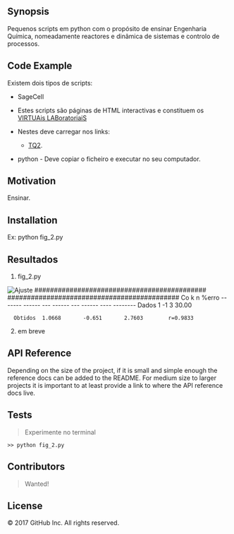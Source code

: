 ## Synopsis

Pequenos scripts em python com o propósito de ensinar Engenharia Química, nomeadamente reactores e dinâmica de sistemas e controlo de processos.

## Code Example

Existem dois tipos de scripts:
- SageCell
 - Estes scripts são páginas de HTML interactivas e constituem os [VIRTUAis LABoratoriaiS](http://freire.ist.utl.pt/virtual/)
 - Nestes deve carregar nos links:
   - [TQ2](http://gamafreire.github.io/CSTR/TQ2.html).
        
- python
      - Deve copiar o ficheiro e executar no seu computador.

## Motivation

Ensinar.

## Installation

Ex:
python fig_2.py

## Resultados
1. fig_2.py
  
  <img src="fig.png" alt="Ajuste" title="Resultado" />
  ############################################
  ############################################
               Co            k            n        %erro
      -------  ------  ---  ------  ---  ------  ----  --------
      Dados    1            -1           3             30.00
 
      Obtidos  1.0668       -0.651       2.7603        r=0.9833

2. em breve

## API Reference

Depending on the size of the project, if it is small and simple enough the reference docs can be added to the README. For medium size to larger projects it is important to at least provide a link to where the API reference docs live.

## Tests

  > Experimente no terminal
  
    >> python fig_2.py

## Contributors

 > Wanted!

## License

<p class="copyline">© 2017 GitHub Inc. All rights reserved.</p>
